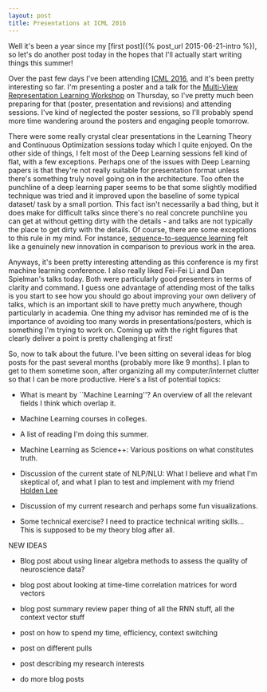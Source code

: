 ```yaml
---
layout: post
title: Presentations at ICML 2016
---
```



Well it's been a year since my [first post]({% post_url 2015-06-21-intro %}), so let's do another post today in the hopes that I'll actually start writing things this summer!

Over the past few days I've been attending [ICML 2016](http://icml.cc/2016/), and it's been pretty interesting so far. I'm presenting a poster and a talk for the [Multi-View Representation Learning Workshop](http://ttic.uchicago.edu/~wwang5/ICML2016_MVRL/) on Thursday, so I've pretty much been preparing for that (poster, presentation and revisions) and attending sessions. I've kind of neglected the poster sessions, so I'll probably spend more time wandering around the posters and engaging people tomorrow. 

There were some really crystal clear presentations in the Learning Theory and Continuous Optimization sessions today which I quite enjoyed. On the other side of things, I felt most of the Deep Learning sessions fell kind of flat, with a few exceptions. Perhaps one of the issues with Deep Learning papers is that they're not really suitable for presentation format unless there's something truly novel going on in the architecture. Too often the punchline of a deep learning paper seems to be that some slightly modified technique was tried and it improved upon the baseline of some typical dataset/ task by a small portion. This fact isn't necessarily a bad thing, but it does make for difficult talks since there's no real concrete punchline you can get at without getting dirty with the details - and talks are not typically the place to get dirty with the details. Of course, there are some exceptions to this rule in my mind. For instance, [sequence-to-sequence learning](https://papers.nips.cc/paper/5346-sequence-to-sequence-learning-with-neural-networks.pdf) felt like a genuinely new innovation in comparison to previous work in the area.

Anyways, it's been pretty interesting attending as this conference is my first machine learning conference. I also really liked Fei-Fei Li and Dan Spielman's talks today. Both were particularly good presenters in terms of clarity and command. I guess one advantage of attending most of the talks is you start to see how you should go about improving your own delivery of talks, which is an important skill to have pretty much anywhere, though particularly in academia. One thing my advisor has reminded me of is the importance of avoiding too many words in presentations/posters, which is something I'm trying to work on. Coming up with the right figures that clearly deliver a point is pretty challenging at first!

So, now to talk about the future. I've been sitting on several ideas for blog posts for the past several months (probably more like 9 months). I plan to get to them sometime soon, after organizing all my computer/internet clutter so that I can be more productive. Here's a list of potential topics:

* What is meant by ``Machine Learning''? An overview of all the relevant fields I think which overlap it.

* Machine Learning courses in colleges. 

* A list of reading I'm doing this summer. 

* Machine Learning as Science++: Various positions on what constitutes truth.

* Discussion of the current state of NLP/NLU: What I believe and what I'm skeptical of, and what I plan to test and implement with my friend [Holden Lee](http://holdenlee.github.io/blog/)

* Discussion of my current research and perhaps some fun visualizations. 

* Some technical exercise? I need to practice technical writing skills... This is supposed to be my theory blog after all.

NEW IDEAS

* Blog post about using linear algebra methods to assess the quality of neuroscience data? 

* blog post about looking at time-time correlation matrices for word vectors

* blog post summary review paper thing of all the RNN stuff, all the context vector stuff

* post on how to spend my time, efficiency, context switching

* post on different pulls

* post describing my research interests

* do more blog posts
